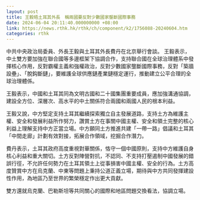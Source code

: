 ```yaml
---
layout: post
title: 王毅晤土耳其外長　稱兩國要反對少數國家壟斷國際事務
date: 2024-06-04 20:11:40.000000000 +08:00
link: https://news.rthk.hk/rthk/ch/component/k2/1756088-20240604.htm
categories: rthk
---
```


中共中央政治局委員、外長王毅與土耳其外長費丹在北京舉行會談。 王毅表示，中土雙方要加強在聯合國等多邊框架下協調合作，支持聯合國在全球治理體系中發揮核心作用，反對霸權主義和強權政治，反對少數國家壟斷國際事務，反對「築牆設壘」、「脫鈎斷鏈」，要維護全球供應鏈產業鏈穩定運行，推動建立公平合理的全球治理體係。 

王毅表示，中國和土耳其同為文明古國和二十國集團重要成員，應加強溝通協調，建設全方位、深層次、高水平的中土關係符合兩國和兩國人民的根本利益。

王毅又說，中方堅定支持土耳其繼續探索獨立自主發展道路，支持土方為維護主權、安全和發展利益所作努力，讚賞土方在事關中國主權、安全和領土完整的核心利益上理解支持中方正當立場。中方願同土方推進共建「一帶一路」倡議和土耳其「中間走廊」計劃有效對接，拓展合作領域，挖掘合作潛力。

費丹表示，土耳其政府高度重視對華關係，恪守一個中國原則，支持中方維護自身核心利益和重大關切。土方反對陣營對抗，不認同、不支持打壓遏制中國發展的錯誤行徑，不允許任何勢力在土耳其領土上從事損害中國主權、安全的行為。土方高度贊賞中方在烏克蘭、中東等問題上秉持公道正義立場，期待與中方共同發揮建設性作用，為地區乃至世界的繁榮穩定作出更大貢獻。 

雙方還就烏克蘭、巴勒斯坦等共同關心的國際和地區問題交換看法，協調立場。
